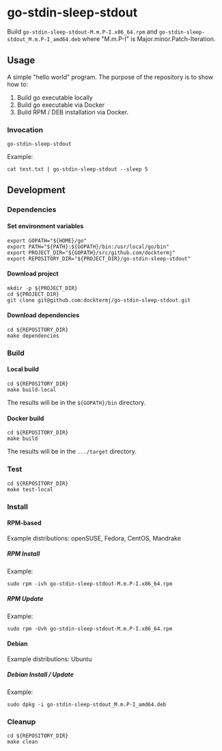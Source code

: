 # go-stdin-sleep-stdout

Build `go-stdin-sleep-stdout-M.m.P-I.x86_64.rpm`
and   `go-stdin-sleep-stdout_M.m.P-I_amd64.deb`
where "M.m.P-I" is Major.minor.Patch-Iteration.

## Usage

A simple "hello world" program.
The purpose of the repository is to show how to:

1. Build go executable locally
1. Build go executable via Docker
1. Build RPM / DEB installation via Docker.

### Invocation

```console
go-stdin-sleep-stdout
```

Example:

```console
cat test.txt | go-stdin-sleep-stdout --sleep 5
```

## Development

### Dependencies

#### Set environment variables

```console
export GOPATH="${HOME}/go"
export PATH="${PATH}:${GOPATH}/bin:/usr/local/go/bin"
export PROJECT_DIR="${GOPATH}/src/github.com/docktermj"
export REPOSITORY_DIR="${PROJECT_DIR}/go-stdin-sleep-stdout"
```

#### Download project

```console
mkdir -p ${PROJECT_DIR}
cd ${PROJECT_DIR}
git clone git@github.com:docktermj/go-stdin-sleep-stdout.git
```

#### Download dependencies

```console
cd ${REPOSITORY_DIR}
make dependencies
```

### Build

#### Local build

```console
cd ${REPOSITORY_DIR}
make build-local
```

The results will be in the `${GOPATH}/bin` directory.

#### Docker build

```console
cd ${REPOSITORY_DIR}
make build
```

The results will be in the `.../target` directory.

### Test

```console
cd ${REPOSITORY_DIR}
make test-local
```

### Install

#### RPM-based

Example distributions: openSUSE, Fedora, CentOS, Mandrake

##### RPM Install

Example:

```console
sudo rpm -ivh go-stdin-sleep-stdout-M.m.P-I.x86_64.rpm
```

##### RPM Update

Example: 

```console
sudo rpm -Uvh go-stdin-sleep-stdout-M.m.P-I.x86_64.rpm
```

#### Debian

Example distributions: Ubuntu

##### Debian Install / Update

Example:

```console
sudo dpkg -i go-stdin-sleep-stdout_M.m.P-I_amd64.deb
```

### Cleanup

```console
cd ${REPOSITORY_DIR}
make clean
```
